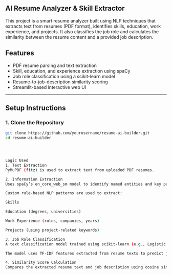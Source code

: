 ## AI Resume Analyzer & Skill Extractor

This project is a smart resume analyzer built using NLP techniques that extracts text from resumes (PDF format), identifies skills, education, work experience, and projects. It also classifies the job role and calculates the similarity between the resume content and a provided job description.

## Features

- PDF resume parsing and text extraction
- Skill, education, and experience extraction using spaCy
- Job role classification using a scikit-learn model
- Resume-to-job-description similarity scoring
- Streamlit-based interactive web UI

---

## Setup Instructions

### 1. Clone the Repository
```bash
git clone https://github.com/yourusername/resume-ai-builder.git
cd resume-ai-builder




Logic Used
1. Text Extraction
PyMuPDF (fitz) is used to extract text from uploaded PDF resumes.

2. Information Extraction
Uses spaCy’s en_core_web_sm model to identify named entities and key patterns.

Custom rule-based NLP patterns are used to extract:

Skills

Education (degrees, universities)

Work Experience (roles, companies, years)

Projects (using project-related keywords)

3. Job Role Classification
A text classification model trained using scikit-learn (e.g., Logistic Regression or Naive Bayes).

The model uses TF-IDF features extracted from resume texts to predict job roles like Data Scientist, Web Developer, etc.

4. Similarity Score Calculation
Compares the extracted resume text and job description using cosine similarity over TF-IDF vectors.

